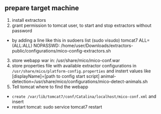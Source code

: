 prepare target machine
----------------------

1. install extractors
2. grant permission to tomcat user, to start and stop extractors without password
  * by adding a line like this in sudoers list (sudo visudo)
      tomcat7 ALL=(ALL:ALL) NOPASSWD: /home/user/Downloads/extractors-public/configurations/mico-config-extractors.sh
3. store webapp war in: 
    /usr/share/mico/mico-conf.war
4. store properties file with available extractor configurations in `/usr/share/mico/platform-config.properties` and instert values like
    [displayName]=[path to config start script]
    animal-detection=/usr/share/mico/configurations/mico-detect-animals.sh
5. Tell tomcat where to find the webapp
  * `create /var/lib/tomcat7/conf/Catalina/localhost/mico-conf.xml` and insert  
      <Context docBase="/usr/share/mico/mico-conf.war" unpackWAR="false" useNaming="true">
        <Parameter name="conf.script" value="/home/user/Downloads/extractors-public/configurations/mico-config-extractors.sh">
        <Parameter name="mico.host" value="mico-platform" override="true"/>
        <Parameter name="mico.user" value="mico" override="true"/>
        <Parameter name="mico.pass" value="mico" override="true"/>
      </Context>
   * restart tomcat: sudo service tomcat7 restart